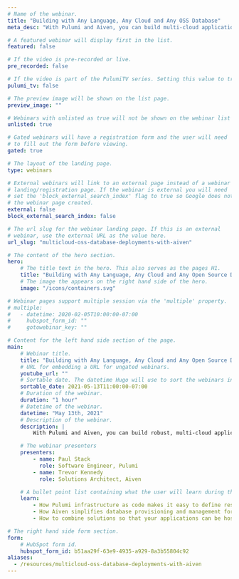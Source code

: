 ```yaml
---
# Name of the webinar.
title: "Building with Any Language, Any Cloud and Any OSS Database"
meta_desc: "With Pulumi and Aiven, you can build multi-cloud applications using the language of your choice, the database of your choice, and the cloud of your choice."

# A featured webinar will display first in the list.
featured: false

# If the video is pre-recorded or live.
pre_recorded: false

# If the video is part of the PulumiTV series. Setting this value to true will list the video in the "PulumiTV" section.
pulumi_tv: false

# The preview image will be shown on the list page.
preview_image: ""

# Webinars with unlisted as true will not be shown on the webinar list
unlisted: true

# Gated webinars will have a registration form and the user will need
# to fill out the form before viewing.
gated: true

# The layout of the landing page.
type: webinars

# External webinars will link to an external page instead of a webinar
# landing/registration page. If the webinar is external you will need
# set the 'block_external_search_index' flag to true so Google does not index
# the webinar page created.
external: false
block_external_search_index: false

# The url slug for the webinar landing page. If this is an external
# webinar, use the external URL as the value here.
url_slug: "multicloud-oss-database-deployments-with-aiven"

# The content of the hero section.
hero:
    # The title text in the hero. This also serves as the pages H1.
    title: "Building with Any Language, Any Cloud and Any Open Source Database with Pulumi and Aiven"
    # The image the appears on the right hand side of the hero.
    image: "/icons/containers.svg"

# Webinar pages support multiple session via the 'multiple' property.
# multiple:
#   - datetime: 2020-02-05T10:00:00-07:00
#     hubspot_form_id: ""
#     gotowebinar_key: ""

# Content for the left hand side section of the page.
main:
    # Webinar title.
    title: "Building with Any Language, Any Cloud and Any Open Source Database with Pulumi and Aiven"
    # URL for embedding a URL for ungated webinars.
    youtube_url: ""
    # Sortable date. The datetime Hugo will use to sort the webinars in date order.
    sortable_date: 2021-05-13T11:00:00-07:00
    # Duration of the webinar.
    duration: "1 hour"
    # Datetime of the webinar.
    datetime: "May 13th, 2021"
    # Description of the webinar.
    description: |
        With Pulumi and Aiven, you can build robust, multi-cloud applications using the language of your choice, the open source database of your choice, and the cloud of your choice.  Join Pulumi engineer Paul Stack and Aiven solution architect Trevor Kennedy to see how easy it is to define, deploy and manage production-ready apps.

    # The webinar presenters
    presenters:
        - name: Paul Stack
          role: Software Engineer, Pulumi
        - name: Trevor Kennedy
          role: Solutions Architect, Aiven

    # A bullet point list containing what the user will learn during the webinar.
    learn:
        - How Pulumi infrastructure as code makes it easy to define resources across clouds.
        - How Aiven simplifies database provisioning and management for Postgres, MySQL, Kafka, Cassandra, Elasticsearch on multiple clouds
        - How to combine solutions so that your applications can be hosted anywhere and moved across clouds and regions with zero downtime.

# The right hand side form section.
form:
    # HubSpot form id.
    hubspot_form_id: b51aa29f-63e9-4935-a929-8a3b55804c92
aliases:
  - /resources/multicloud-oss-database-deployments-with-aiven
---
```

